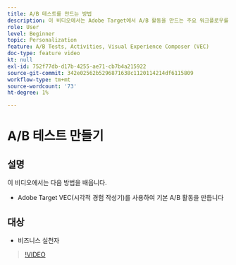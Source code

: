 ```yaml
---
title: A/B 테스트를 만드는 방법
description: 이 비디오에서는 Adobe Target에서 A/B 활동을 만드는 주요 워크플로우를 안내합니다. 시각적 경험 작성기(VEC)를 사용하여 기본 A/B 활동을 만드는 방법을 배우려면 이 비디오를 시청하십시오.
role: User
level: Beginner
topic: Personalization
feature: A/B Tests, Activities, Visual Experience Composer (VEC)
doc-type: feature video
kt: null
exl-id: 752f77db-d17b-4255-ae71-cb7b4a215922
source-git-commit: 342e02562b5296871638c1120114214df6115809
workflow-type: tm+mt
source-wordcount: '73'
ht-degree: 1%

---
```


# A/B 테스트 만들기

## 설명

이 비디오에서는 다음 방법을 배웁니다.

* Adobe Target VEC(시각적 경험 작성기)를 사용하여 기본 A/B 활동을 만듭니다

## 대상

* 비즈니스 실천자

>[!VIDEO](https://video.tv.adobe.com/v/17391/?quality=12)
